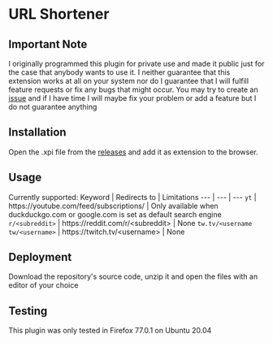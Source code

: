 # URL Shortener
## Important Note
I originally programmed this plugin for private use and made it public just for the case that anybody wants to use it. I neither guarantee that this extension works at all on your system nor do I guarantee that I will fulfill feature requests or fix any bugs that might occur. You may try to create an [issue](https://github.com/TrojanerHD/Shortener/issues) and if I have time I will maybe fix your problem or add a feature but I do not guarantee anything 
## Installation
Open the .xpi file from the [releases](https://github.com/TrojanerHD/Shortener/releases) and add it as extension to the browser.
## Usage
Currently supported:
Keyword | Redirects to | Limitations
--- | --- | ---
`yt` | https://<!---->youtube.com/feed/subscriptions/ | Only available when duckduckgo.com or google.com is set as default search engine
`r/<subreddit>` | https://<!---->reddit.com/r/\<subreddit> | None 
`tw.tv/<username`<br>`tw/<username>` | https://<!---->twitch.tv/\<username> | None 
## Deployment
Download the repository's source code, unzip it and open the files with an editor of your choice
## Testing
This plugin was only tested in Firefox 77.0.1 on Ubuntu 20.04
